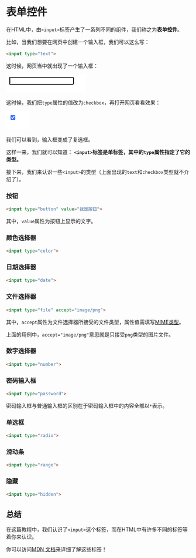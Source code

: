# 表单控件

在HTML中，由`<input>`标签产生了一系列不同的组件，我们称之为**表单控件**。

比如，当我们想要在网页中创建一个输入框，我们可以这么写：

```html
<input type="text">
```

这时候，网页当中就出现了一个输入框：

![2-1](../img/html-2-1.png)

这时候，我们把`type`属性的值改为`checkbox`，再打开网页看看效果：

![2-2](../img/html-2-2.png)

我们可以看到，输入框变成了复选框。

这样一来，我们就可以知道： **`<input>`标签是单标签，其中的`type`属性指定了它的类型。**

接下来，我们来认识一些`<input>`的类型（上面出现的`text`和`checkbox`类型就不介绍了）。

### 按钮

```html
<input type="button" value="我是按钮">
```

其中，`value`属性为按钮上显示的文字。

### 颜色选择器

```html
<input type="color">
```

### 日期选择器

```html
<input type="date">
```

### 文件选择器

```html
<input type="file" accept="image/png">
```

其中，`accept`属性为文件选择器所接受的文件类型，属性值需填写[MIME类型](https://baike.baidu.com/item/MIME/2900607)。

上面的用例中，`accept="image/png"`意思就是只接受`png`类型的图片文件。

### 数字选择器

```html
<input type="number">
```

### 密码输入框

```html
<input type="password">
```

密码输入框与普通输入框的区别在于密码输入框中的内容全部以`*`表示。

### 单选框

```html
<input type="radio">
```

### 滑动条

```html
<input type="range">
```

### 隐藏

```html
<input type="hidden">
```

## 总结

在这篇教程中，我们认识了`<input>`这个标签，而在HTML中有许多不同的标签等着你来认识。

你可以访问[MDN 文档](https://developer.mozilla.org/zh-CN/docs/Web/HTML)来详细了解这些标签！
